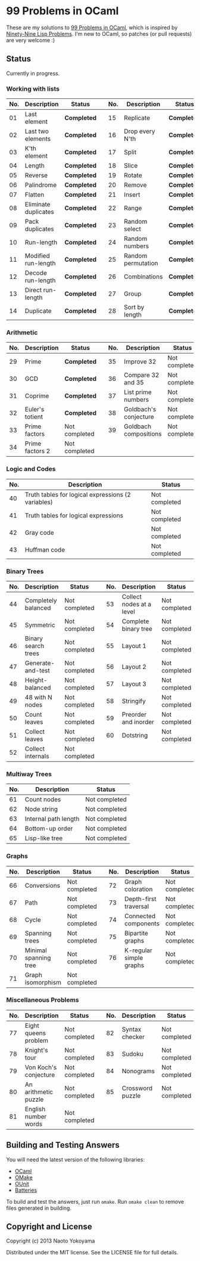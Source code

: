 # 99 Problems in OCaml

These are my solutions to [99 Problems in OCaml], which is inspired by
[Ninety-Nine Lisp Problems].
I'm new to OCaml, so patches (or pull requests) are very welcome :)

[99 Problems in OCaml]: http://ocaml.org/tutorials/99problems.html
[Ninety-Nine Lisp Problems]: http://www.ic.unicamp.br/~meidanis/courses/mc336/2006s2/funcional/L-99_Ninety-Nine_Lisp_Problems.html

## Status

Currently in progress.

### Working with lists

| No. | Description          | Status        |   | No. | Description           | Status        |
|-----|----------------------|---------------|---|-----|-----------------------|---------------|
| 01  | Last element         | **Completed** |   | 15  | Replicate             | **Completed** |
| 02  | Last two elements    | **Completed** |   | 16  | Drop every N'th       | **Completed** |
| 03  | K'th element         | **Completed** |   | 17  | Split                 | **Completed** |
| 04  | Length               | **Completed** |   | 18  | Slice                 | **Completed** |
| 05  | Reverse              | **Completed** |   | 19  | Rotate                | **Completed** |
| 06  | Palindrome           | **Completed** |   | 20  | Remove                | **Completed** |
| 07  | Flatten              | **Completed** |   | 21  | Insert                | **Completed** |
| 08  | Eliminate duplicates | **Completed** |   | 22  | Range                 | **Completed** |
| 09  | Pack duplicates      | **Completed** |   | 23  | Random select         | **Completed** |
| 10  | Run-length           | **Completed** |   | 24  | Random numbers        | **Completed** |
| 11  | Modified run-length  | **Completed** |   | 25  | Random permutation    | **Completed** |
| 12  | Decode run-length    | **Completed** |   | 26  | Combinations          | **Completed** |
| 13  | Direct run-length    | **Completed** |   | 27  | Group                 | **Completed** |
| 14  | Duplicate            | **Completed** |   | 28  | Sort by length        | **Completed** |

### Arithmetic

| No. | Description       | Status        |   | No. | Description             | Status        |
|-----|-------------------|---------------|---|-----|-------------------------|---------------|
| 29  | Prime             | **Completed** |   | 35  | Improve 32              | Not completed |
| 30  | GCD               | **Completed** |   | 36  | Compare 32 and 35       | Not completed |
| 31  | Coprime           | **Completed** |   | 37  | List prime numbers      | Not completed |
| 32  | Euler's totient   | **Completed** |   | 38  | Goldbach's conjecture   | Not completed |
| 33  | Prime factors     | Not completed |   | 39  | Goldbach compositions   | Not completed |
| 34  | Prime factors 2   | Not completed |

### Logic and Codes

| No. | Description                                        | Status        |
|-----|----------------------------------------------------|---------------|
| 40  | Truth tables for logical expressions (2 variables) | Not completed |
| 41  | Truth tables for logical expressions               | Not completed |
| 42  | Gray code                                          | Not completed |
| 43  | Huffman code                                       | Not completed |

### Binary Trees

| No. | Description         | Status        |   | No. | Description              | Status        |
|-----|---------------------|---------------|---|-----|--------------------------|---------------|
| 44  | Completely balanced | Not completed |   | 53  | Collect nodes at a level | Not completed |
| 45  | Symmetric           | Not completed |   | 54  | Complete binary tree     | Not completed |
| 46  | Binary search trees | Not completed |   | 55  | Layout 1                 | Not completed |
| 47  | Generate-and-test   | Not completed |   | 56  | Layout 2                 | Not completed |
| 48  | Height-balanced     | Not completed |   | 57  | Layout 3                 | Not completed |
| 49  | 48 with N nodes     | Not completed |   | 58  | Stringify                | Not completed |
| 50  | Count leaves        | Not completed |   | 59  | Preorder and inorder     | Not completed |
| 51  | Collect leaves      | Not completed |   | 60  | Dotstring                | Not completed |
| 52  | Collect internals   | Not completed |

### Multiway Trees

| No. | Description          | Status        |
|-----|----------------------|---------------|
| 61  | Count nodes          | Not completed |
| 62  | Node string          | Not completed |
| 63  | Internal path length | Not completed |
| 64  | Bottom-up order      | Not completed |
| 65  | Lisp-like tree       | Not completed |

### Graphs

| No. | Description           | Status        |   | No. | Description             | Status        |
|-----|-----------------------|---------------|---|-----|-------------------------|---------------|
| 66  | Conversions           | Not completed |   | 72  | Graph coloration        | Not completed |
| 67  | Path                  | Not completed |   | 73  | Depth-first traversal   | Not completed |
| 68  | Cycle                 | Not completed |   | 74  | Connected components    | Not completed |
| 69  | Spanning trees        | Not completed |   | 75  | Bipartite graphs        | Not completed |
| 70  | Minimal spanning tree | Not completed |   | 76  | K-regular simple graphs | Not completed |
| 71  | Graph isomorphism     | Not completed |

### Miscellaneous Problems

| No. | Description           | Status        |   | No. | Description      | Status        |
|-----|-----------------------|---------------|---|-----|------------------|---------------|
| 77  | Eight queens problem  | Not completed |   | 82  | Syntax checker   | Not completed |
| 78  | Knight's tour         | Not completed |   | 83  | Sudoku           | Not completed |
| 79  | Von Koch's conjecture | Not completed |   | 84  | Nonograms        | Not completed |
| 80  | An arithmetic puzzle  | Not completed |   | 85  | Crossword puzzle | Not completed |
| 81  | English number words  | Not completed |

## Building and Testing Answers

You will need the latest version of the following libraries:

- [OCaml]
- [OMake]
- [OUnit]
- [Batteries]

[OCaml]: http://caml.inria.fr/ocaml/release.en.html
[OMake]: http://omake.metaprl.org/download.html
[OUnit]: http://ounit.forge.ocamlcore.org/
[Batteries]: https://github.com/ocaml-batteries-team/batteries-included

To build and test the answers, just run `omake`.
Run `omake clean` to remove files generated in building.

## Copyright and License

Copyright (c) 2013 Naoto Yokoyama

Distributed under the MIT license.
See the LICENSE file for full details.
